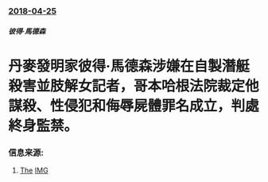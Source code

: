 ### [2018-04-25](/news/2018/04/25/index.md)

##### 彼得·馬德森
# 丹麥發明家彼得·馬德森涉嫌在自製潛艇殺害並肢解女記者，哥本哈根法院裁定他謀殺、性侵犯和侮辱屍體罪名成立，判處終身監禁。 




### 信息来源:

1. [The](https://www.theguardian.com/world/2018/apr/25/peter-madsen-sentenced-life-murdering-kim-wall-submarine) [IMG](https://i.guim.co.uk/img/media/31dafd3970478c3fe37bfc2913b3729474228674/0_816_2943_1766/master/2943.jpg?width=1200&height=630&quality=85&auto=format&fit=crop&overlay-align=bottom%2Cleft&overlay-width=100p&overlay-base64=L2ltZy9zdGF0aWMvb3ZlcmxheXMvdGctYWdlLTIwMTgucG5n&enable=upscale&s=470e9fc9e7f777c610f090148363edc7)
